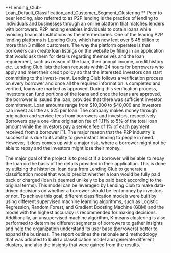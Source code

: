 **Lending_Club-Loan_Default_Classification_and_Customer_Segment_Clustering
**
Peer to peer lending, also referred to as P2P lending is the practice of lending to individuals and businesses through an online platform that matches lenders with borrowers. P2P lending enables individuals
to obtain loans while avoiding financial institutions as the intermediaries. One of the leading P2P lending
platforms is Lending Club, which has now lent over $ 45 billion to more than 3 million customers. The way
the platform operates is that borrowers can create loan listings on the website by filling in an application
that would ask them for details regarding themselves and the loan requirement, such as reason of the loan,
their annual income, credit history etc. Lending Club lists the loan requests within 24 hours for borrowers
who apply and meet their credit policy so that the interested investors can start committing to the invest-
ment. Lending Club follows a verification process on every borrower and once all the required information
is completed and verified, loans are marked as approved. During this verification process, investors can
fund portions of the loans and once the loans are approved, the borrower is issued the loan, provided that
there was sufficient investor commitment. Loan amounts range from $10,000 to $40,000 and investors
can invest as little as $25 per loan. The company makes money through origination and service fees from
borrowers and investors, respectively. Borrowers pay a one-time origination fee of 1.11% to 5% of the
total loan amount while the investors pay a service fee of 1% of each payment received from a borrower [1].
The major reason that the P2P industry is successful is due to its ability to give instant lending
to people in need. However, it does comes up with a major risk, where a borrower might not be able to
repay and the investors might lose their money. 

The major goal of the project is to predict if a borrower 
will be able to repay the loan on the basis of the details provided in their application. This is done by
utilizing the historical loan data from Lending Club to generate a classification model that would predict
whether a loan would be fully paid back or charged (loan is deemed unlikely to be paid back according
to the original terms). This model can be leveraged by Lending Club to make data-driven decisions on
whether a borrower should be lent money by investors or not. To achieve this goal, different classification
models were built by using different supervised machine learning algorithms, such as Logistic Regression,
Random Forest, and Gradient Boosting Machine (GBM) and the model with the highest accuracy is recommended for making decisions. Additionally, an unsupervised machine algorithm, K-means clustering is
also performed to determine different segments of borrowers to gather insights and help the organization
understand its user base (borrowers) better to expand the business. The report outlines the rationale
and methodology that was adopted to build a classification model and generate different clusters, and
also the insights that were gained from the results.
